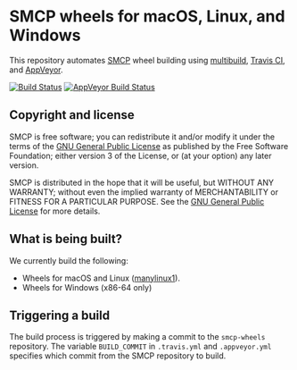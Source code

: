 # SMCP wheels for macOS, Linux, and Windows

This repository automates [SMCP](https://github.com/cvxopt/smcp) wheel building using [multibuild](https://github.com/matthew-brett/multibuild), [Travis CI](https://travis-ci.org/cvxopt/smcp-wheels), and [AppVeyor](https://ci.appveyor.com/project/martinandersen/smcp-wheels).

[![Build Status](https://travis-ci.org/cvxopt/smcp-wheels.svg?branch=master)](https://travis-ci.org/cvxopt/smcp-wheels)
[![AppVeyor Build Status](https://ci.appveyor.com/api/projects/status/github/martinandersen/smcp-wheels?branch=master&svg=true)](https://ci.appveyor.com/project/martinandersen/smcp-wheels)

## Copyright and license

SMCP is free software; you can redistribute it and/or modify it under the terms of the [GNU General Public License](http://www.gnu.org/licenses/gpl-3.0.html) as published by the Free Software Foundation; either version 3 of the License, or (at your option) any later version.

SMCP is distributed in the hope that it will be useful, but WITHOUT ANY WARRANTY; without even the implied warranty of MERCHANTABILITY or FITNESS FOR A PARTICULAR PURPOSE. See the [GNU General Public License](http://www.gnu.org/licenses/gpl-3.0.html) for more details.

## What is being built?

We currently build the following:

- Wheels for macOS and Linux ([manylinux1](https://www.python.org/dev/peps/pep-0513/)).
- Wheels for Windows (x86-64 only)

## Triggering a build

The build process is triggered by making a commit to the `smcp-wheels` repository. The variable `BUILD_COMMIT` in `.travis.yml` and `.appveyor.yml` specifies which commit from the SMCP repository to build.
